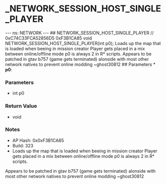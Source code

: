 # _NETWORK_SESSION_HOST_SINGLE_PLAYER

--- ns: NETWORK --- ## NETWORK_SESSION_HOST_SINGLE_PLAYER  // 0xC74C33FCA52856D5 0xF3B1CA85 void NETWORK_SESSION_HOST_SINGLE_PLAYER(int p0);  Loads up the map that is loaded when beeing in mission creator Player gets placed in a mix between online/offline mode p0 is always 2 in R* scripts. Appears to be patched in gtav b757 (game gets terminated) alonside with most other network natives to prevent online modding ~ghost30812  ## Parameters * **p0**:

### Parameters
* int p0

### Return Value
* void

### Notes
* AP Hash: 0x0xF3B1CA85
* Build: 323
* Loads up the map that is loaded when beeing in mission creator
Player gets placed in a mix between online/offline mode
p0 is always 2 in R* scripts.

Appears to be patched in gtav b757 (game gets terminated) alonside with most other network natives to prevent online modding ~ghost30812

